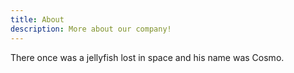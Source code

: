 ```yaml
---
title: About
description: More about our company!
---
```


There once was a jellyfish lost in space and his name was Cosmo.